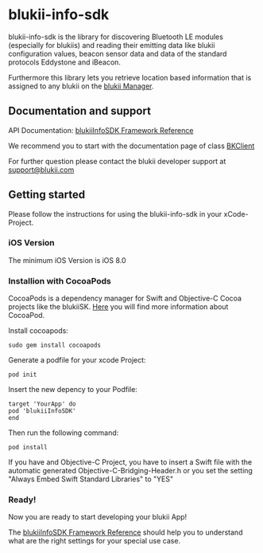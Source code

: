# blukii-info-sdk

blukii-info-sdk is the library for discovering Bluetooth LE modules (especially for blukiis) and reading their emitting data like blukii configuration values, beacon sensor data and data of the standard protocols Eddystone and iBeacon.

Furthermore this library lets you retrieve location based information that is assigned to any blukii on the [blukii Manager](https://manager.blukii.com).

## Documentation and support

API Documentation: [blukiiInfoSDK Framework Reference](https://blukii.github.io/Developers/iOS/blukii-Info-SDK/docs/)
                                                            
We recommend you to start with the documentation page of class [BKClient](https://blukii.github.io/Developers/iOS/blukii-Info-SDK/docs/Classes/BKClient.html)

For further question please contact the blukii developer support at [support@blukii.com](mailto:support@blukii.com)

## Getting started 

Please follow the instructions for using the blukii-info-sdk in your xCode-Project.

### iOS Version

The minimum iOS Version is iOS 8.0

### Installion with CocoaPods
CocoaPods is a dependency manager for Swift and Objective-C Cocoa projects like the blukiiSK.  [Here](https://cocoapods.org) you will find more information about CocoaPod. 

Install cocoapods:
```
sudo gem install cocoapods
```


Generate a podfile for your xcode Project:
```
pod init
```

Insert the new depency to your Podfile:

```
target 'YourApp' do
pod 'blukiiInfoSDK'
end
```

Then run the following command: 

```
pod install
```

If you have and Objective-C Project, you have to insert a Swift file with the automatic generated Objective-C-Bridging-Header.h or you set the setting "Always Embed Swift Standard Libraries" to "YES"

### Ready!

Now you are ready to start developing your blukii App!

The [blukiiInfoSDK Framework Reference](https://blukii.github.io/Developers/iOS/blukii-Info-SDK/docs/) should help you to understand what are the right settings for your special use case.
